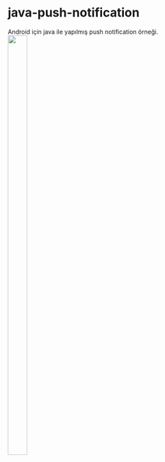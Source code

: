 # java-push-notification
Android için java ile yapılmış push notification örneği.
<img src="https://i.hizliresim.com/iuogrlu.png" width="30%" height="50%" />
